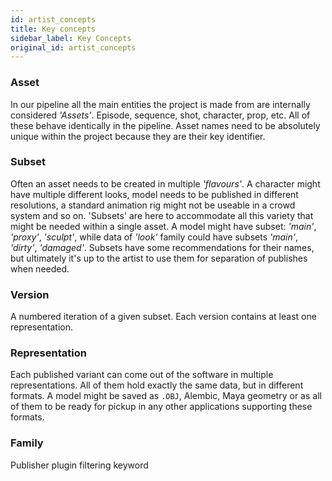 ```yaml
---
id: artist_concepts
title: Key concepts
sidebar_label: Key Concepts
original_id: artist_concepts
---
```


### Asset

In our pipeline all the main entities the project is made from are internally considered *'Assets'*. Episode, sequence, shot, character, prop, etc. All of these behave identically in the pipeline. Asset names need to be absolutely unique within the project because they are their key identifier.

### Subset

Often an asset needs to be created in multiple *'flavours'*. A character might have multiple different looks, model needs to be published in different resolutions, a standard animation rig might not be useable in a crowd system and so on. 'Subsets' are here to accommodate all this variety that might be needed within a single asset. A model might have subset: *'main'*, *'proxy'*, *'sculpt'*, while data of *'look'* family could have subsets *'main'*, *'dirty'*, *'damaged'*. Subsets have some recommendations for their names, but ultimately it's up to the artist to use them for separation of publishes when needed.

### Version

A numbered iteration of a given subset. Each version contains at least one representation.

### Representation

Each published variant can come out of the software in multiple representations. All of them hold exactly the same data, but in different formats. A model might be saved as `.OBJ`, Alembic, Maya geometry or as all of them to be ready for pickup in any other applications supporting these formats.

### Family

Publisher plugin filtering keyword
